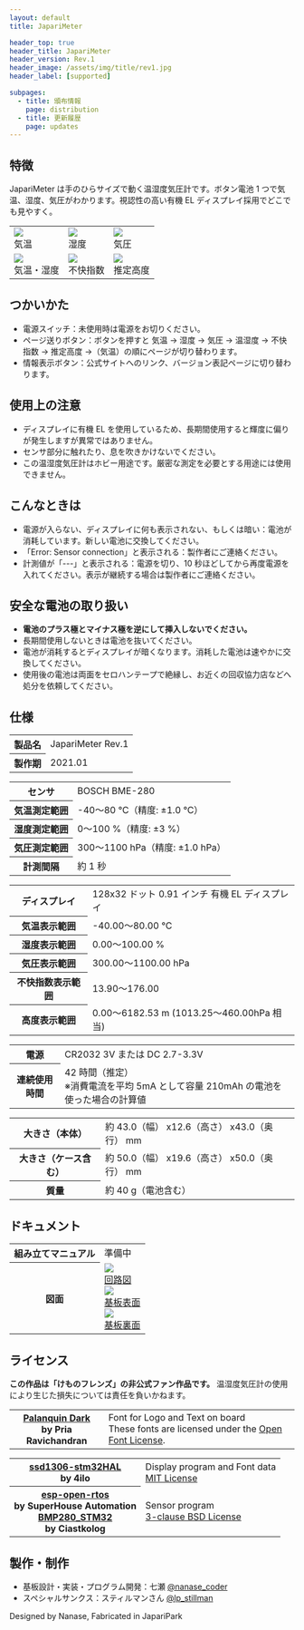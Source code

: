 ```yaml
---
layout: default
title: JapariMeter

header_top: true
header_title: JapariMeter
header_version: Rev.1
header_image: /assets/img/title/rev1.jpg
header_label: [supported]

subpages:
  - title: 頒布情報
    page: distribution
  - title: 更新履歴
    page: updates
---
```


## 特徴

JapariMeter は手のひらサイズで動く温湿度気圧計です。ボタン電池 1 つで気温、湿度、気圧がわかります。視認性の高い有機 EL ディスプレイ採用でどこでも見やすく。

<table class="borderless-table no-image-border less-padding foot-note text-center center-table" style="max-width: 600px">
  <tbody>
    <tr>
      <td>
        <img src="{{site.baseurl}}/assets/img/display/temperature.png" /><br />
        気温
      </td>
      <td>
        <img src="{{site.baseurl}}/assets/img/display/humidity.png" /><br />
        湿度
      </td>
      <td>
        <img src="{{site.baseurl}}/assets/img/display/pressure.png" /><br />
        気圧
      </td>
    </tr>
    <tr>
      <td>
        <img src="{{site.baseurl}}/assets/img/display/temperature_humidity.png" /><br />
        気温・湿度
      </td>
      <td>
        <img src="{{site.baseurl}}/assets/img/display/di.png" /><br />
        不快指数
      </td>
      <td>
        <img src="{{site.baseurl}}/assets/img/display/altitude.png" /><br />
        推定高度
      </td>
    </tr>
  </tbody>
</table>

## つかいかた

- 電源スイッチ：未使用時は電源をお切りください。
- ページ送りボタン：ボタンを押すと 気温 → 湿度 → 気圧 → 温湿度 → 不快指数 → 推定高度 →（気温）の順にページが切り替わります。
- 情報表示ボタン：公式サイトへのリンク、バージョン表記ページに切り替わります。

## 使用上の注意

- ディスプレイに有機 EL を使用しているため、長期間使用すると輝度に偏りが発生しますが異常ではありません。
- センサ部分に触れたり、息を吹きかけないでください。
- この温湿度気圧計はホビー用途です。厳密な測定を必要とする用途には使用できません。

## こんなときは

- 電源が入らない、ディスプレイに何も表示されない、もしくは暗い：電池が消耗しています。新しい電池に交換してください。
- 「Error: Sensor connection」と表示される：製作者にご連絡ください。
- 計測値が「---」と表示される：電源を切り、10 秒ほどしてから再度電源を入れてください。表示が継続する場合は製作者にご連絡ください。

## 安全な電池の取り扱い

- **電池のプラス極とマイナス極を逆にして挿入しないでください。**
- 長期間使用しないときは電池を抜いてください。
- 電池が消耗するとディスプレイが暗くなります。消耗した電池は速やかに交換してください。
- 使用後の電池は両面をセロハンテープで絶縁し、お近くの回収協力店などへ処分を依頼してください。

## 仕様

<table class="spec-table">
  <tbody>
    <tr>
      <th>製品名</th>
      <td>JapariMeter Rev.1</td>
    </tr>
    <tr>
      <th>製作期</th>
      <td>2021.01</td>
    </tr>
  </tbody>
</table>

<table class="spec-table">
  <tbody>
    <tr>
      <th>センサ</th>
      <td>BOSCH BME-280</td>
    </tr>
    <tr>
      <th>気温測定範囲</th>
      <td>-40〜80 ℃（精度: ±1.0 ℃）</td>
    </tr>
    <tr>
      <th>湿度測定範囲</th>
      <td>0〜100 %（精度: ±3 %）</td>
    </tr>
    <tr>
      <th>気圧測定範囲</th>
      <td>300〜1100 hPa（精度: ±1.0 hPa）</td>
    </tr>
    <tr>
      <th>計測間隔</th>
      <td>約 1 秒</td>
    </tr>
  </tbody>
</table>

<table class="spec-table">
  <tbody>
    <tr>
      <th>ディスプレイ</th>
      <td>128x32 ドット 0.91 インチ 有機 EL ディスプレイ</td>
    </tr>
    <tr>
      <th>気温表示範囲</th>
      <td>-40.00～80.00 ℃</td>
    </tr>
    <tr>
      <th>湿度表示範囲</th>
      <td>0.00～100.00 %</td>
    </tr>
    <tr>
      <th>気圧表示範囲</th>
      <td>300.00～1100.00 hPa</td>
    </tr>
    <tr>
      <th>不快指数表示範囲</th>
      <td>13.90～176.00</td>
    </tr>
    <tr>
      <th>高度表示範囲</th>
      <td>0.00～6182.53 m (1013.25～460.00hPa 相当)</td>
    </tr>
  </tbody>
</table>

<table class="spec-table">
  <tbody>
    <tr>
      <th>電源</th>
      <td>CR2032 3V または DC 2.7-3.3V</td>
    </tr>
    <tr>
      <th>連続使用時間</th>
      <td>
        42 時間（推定）<br />
        <span class="foot-note">※消費電流を平均 5mA として容量 210mAh の電池を使った場合の計算値</span>
      </td>
    </tr>
  </tbody>
</table>

<table class="spec-table">
  <tbody>
    <tr>
      <th>大きさ（本体）</th>
      <td>約 43.0（幅） x12.6（高さ） x43.0（奥行） mm</td>
    </tr>
    <tr>
      <th>大きさ（ケース含む）</th>
      <td>約 50.0（幅） x19.6（高さ） x50.0（奥行） mm</td>
    </tr>
    <tr>
      <th>質量</th>
      <td>約 40 g（電池含む）</td>
    </tr>
  </tbody>
</table>

## ドキュメント

<table class="spec-table">
  <tbody>
    <tr>
      <th>組み立てマニュアル</th>
      <td>準備中</td>
    </tr>
    <tr>
      <th>図面</th>
      <td class="no-image-border text-center">
        <div class="inline-block">
          <a href="{{site.baseurl}}/assets/pdf/rev1_circuit.pdf" target="_blank">
            <img src="{{site.baseurl}}/assets/img/pdf_thumb/rev1_circuit.png" style="max-width: 240px" /><br />
            回路図
          </a>
        </div>
        <div class="inline-block">
          <a href="{{site.baseurl}}/assets/pdf/rev1_pcb_top.pdf" target="_blank">
            <img src="{{site.baseurl}}/assets/img/pdf_thumb/rev1_pcb_top.png" style="max-width: 240px" /><br />
            基板表面
          </a>
        </div>
        <div class="inline-block">
          <a href="{{site.baseurl}}/assets/pdf/rev1_pcb_bottom.pdf" target="_blank">
            <img src="{{site.baseurl}}/assets/img/pdf_thumb/rev1_pcb_bottom.png" style="max-width: 240px" /><br />
            基板裏面
          </a>
        </div>
      </td>
    </tr>
  </tbody>
</table>

## ライセンス

**この作品は「けものフレンズ」の非公式ファン作品です。** 温湿度気圧計の使用により生じた損失については責任を負いかねます。

<table class="spec-table">
  <tbody>
    <tr>
      <th>
        <a href="https://fonts.google.com/specimen/Palanquin+Dark#about" target="_blank">Palanquin Dark</a><br />
        <span class="foot-note">by Pria Ravichandran</span>
      </th>
      <td>
        <span class="foot-note">Font for Logo and Text on board</span><br />
        These fonts are licensed under the <a href="https://scripts.sil.org/cms/scripts/page.php?site_id=nrsi&id=OFL" target="_blank">Open Font License</a>.
      </td>
    </tr>
  </tbody>
</table>

<table class="spec-table">
  <tbody>
    <tr>
      <th>
        <a href="https://github.com/4ilo/ssd1306-stm32HAL" target="_blank">ssd1306-stm32HAL</a><br />
        <span class="foot-note">by 4ilo</span>
      </th>
      <td>
        <span class="foot-note">Display program and Font data</span><br />
        <a href="https://github.com/4ilo/ssd1306-stm32HAL/blob/master/LICENSE.md" target="_blank">MIT License</a>
      </td>
    </tr>
    <tr>
      <th>
        <a href="https://github.com/SuperHouse/esp-open-rtos" target="_blank">esp-open-rtos</a><br />
        <span class="foot-note">by SuperHouse Automation</span><br />
        <a href="https://github.com/ciastkolog/BMP280_STM32" target="_blank">BMP280_STM32</a><br />
        <span class="foot-note">by Ciastkolog</span>
      </th>
      <td>
        <span class="foot-note">Sensor program</span><br />
        <a href="https://github.com/SuperHouse/esp-open-rtos/blob/master/LICENSE" target="_blank">3-clause BSD License</a>
      </td>
    </tr>
  </tbody>
</table>

## 製作・制作

- 基板設計・実装・プログラム開発：七瀬 [@nanase_coder](https://twitter.com/nanase_coder)
- スペシャルサンクス：スティルマンさん [@lp_stillman](https://twitter.com/lp_stillman)

<p class="text-center margin-50 epitaph">Designed by Nanase, Fabricated in <span class="small-caps">JapariPark</span></p>
